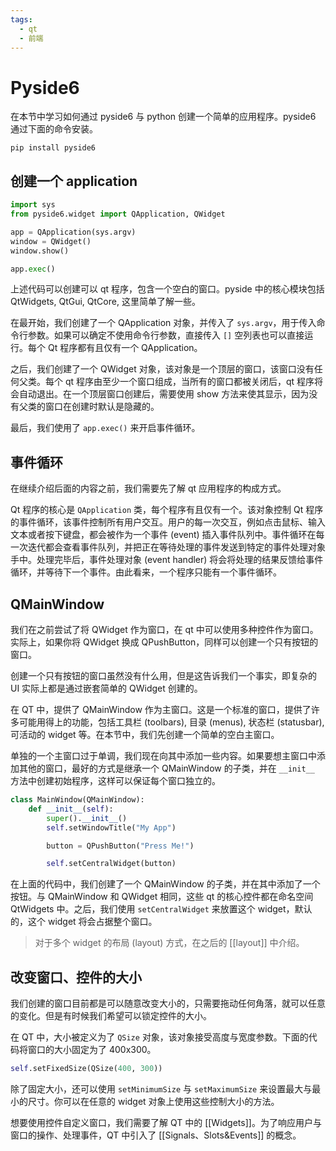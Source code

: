 ```yaml
---
tags:
  - qt
  - 前端
---
```

# Pyside6

在本节中学习如何通过 pyside6 与 python 创建一个简单的应用程序。pyside6 通过下面的命令安装。
```terminal
pip install pyside6
```

## 创建一个 application

```python
import sys
from pyside6.widget import QApplication, QWidget

app = QApplication(sys.argv)
window = QWidget()
window.show()

app.exec()
```

上述代码可以创建可以 qt 程序，包含一个空白的窗口。pyside 中的核心模块包括 QtWidgets, QtGui, QtCore, 这里简单了解一些。

在最开始，我们创建了一个 QApplication 对象，并传入了 `sys.argv`，用于传入命令行参数。如果可以确定不使用命令行参数，直接传入 `[]` 空列表也可以直接运行。每个 Qt 程序都有且仅有一个 QApplication。

之后，我们创建了一个 QWidget 对象，该对象是一个顶层的窗口，该窗口没有任何父类。每个 qt 程序由至少一个窗口组成，当所有的窗口都被关闭后，qt 程序将会自动退出。在一个顶层窗口创建后，需要使用 show 方法来使其显示，因为没有父类的窗口在创建时默认是隐藏的。

最后，我们使用了 `app.exec()` 来开启事件循环。

## 事件循环

在继续介绍后面的内容之前，我们需要先了解 qt 应用程序的构成方式。

Qt 程序的核心是 `QApplication` 类，每个程序有且仅有一个。该对象控制 Qt 程序的事件循环，该事件控制所有用户交互。用户的每一次交互，例如点击鼠标、输入文本或者按下键盘，都会被作为一个事件 (event) 插入事件队列中。事件循环在每一次迭代都会查看事件队列，并把正在等待处理的事件发送到特定的事件处理对象手中。处理完毕后，事件处理对象 (event handler) 将会将处理的结果反馈给事件循环，并等待下一个事件。由此看来，一个程序只能有一个事件循环。

## QMainWindow

我们在之前尝试了将 QWidget 作为窗口，在 qt 中可以使用多种控件作为窗口。实际上，如果你将 QWidget 换成 QPushButton，同样可以创建一个只有按钮的窗口。

创建一个只有按钮的窗口虽然没有什么用，但是这告诉我们一个事实，即复杂的 UI 实际上都是通过嵌套简单的 QWidget 创建的。

在 QT 中，提供了 QMainWindow 作为主窗口。这是一个标准的窗口，提供了许多可能用得上的功能，包括工具栏 (toolbars), 目录 (menus), 状态栏 (statusbar), 可活动的 widget 等。在本节中，我们先创建一个简单的空白主窗口。

单独的一个主窗口过于单调，我们现在向其中添加一些内容。如果要想主窗口中添加其他的窗口，最好的方式是继承一个 QMainWindow 的子类，并在 `__init__` 方法中创建初始程序，这样可以保证每个窗口独立的。

```python
class MainWindow(QMainWindow):
	def __init__(self):
		super().__init__()
		self.setWindowTitle("My App")

		button = QPushButton("Press Me!")

		self.setCentralWidget(button)
```

在上面的代码中，我们创建了一个 QMainWindow 的子类，并在其中添加了一个按钮。与 QMainWindow 和 QWidget 相同，这些 qt 的核心控件都在命名空间 QtWidgets 中。之后，我们使用 `setCentralWidget` 来放置这个 widget，默认的，这个 widget 将会占据整个窗口。

> 对于多个 widget 的布局 (layout) 方式，在之后的 [[layout]] 中介绍。

## 改变窗口、控件的大小

我们创建的窗口目前都是可以随意改变大小的，只需要拖动任何角落，就可以任意的变化。但是有时候我们希望可以锁定控件的大小。

在 QT 中，大小被定义为了 `QSize` 对象，该对象接受高度与宽度参数。下面的代码将窗口的大小固定为了 400x300。
```python
self.setFixedSize(QSize(400, 300))
```
除了固定大小，还可以使用 `setMinimumSize` 与 `setMaximumSize` 来设置最大与最小的尺寸。你可以在任意的 widget 对象上使用这些控制大小的方法。

想要使用控件自定义窗口，我们需要了解 QT 中的 [[Widgets]]。为了响应用户与窗口的操作、处理事件，QT 中引入了 [[Signals、Slots&Events]] 的概念。
